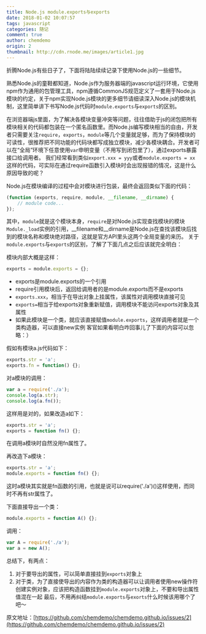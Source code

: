 ```yaml
---
title: Node.js module.exports与exports
date: 2018-01-02 10:07:57
tags: javascript
categories: 随记
comment: true
author: chemdemo
origin: 2
thumbnail: http://cdn.rnode.me/images/article1.jpg
---
```

折腾Node.js有些日子了，下面将陆陆续续记录下使用Node.js的一些细节。

熟悉Node.js的童鞋都知道，Node.js作为服务器端的javascript运行环境，它使用npm作为通用的包管理工具，npm遵循CommonJS规范定义了一套用于Node.js模块的约定，关于npm实现Node.js模块的更多细节请细读深入Node.js的模块机制，这里简单讲下书写Node.js代码时`module.exports`与`exports`的区别。

在浏览器端js里面，为了解决各模块变量冲突等问题，往往借助于js的闭包把所有模块相关的代码都包装在一个匿名函数里。而Node.js编写模块相当的自由，开发者只需要关注`require`，`exports`，`module`等几个变量就足够，而为了保持模块的可读性，很推荐把不同功能的代码块都写成独立模块，减少各模块耦合。开发者可以在“全局”环境下任意使用`var`申明变量（不用写到闭包里了），通过exports暴露接口给调用者。
我们经常看到类似`export.xxx = yyy`或者`module.exports = xx`这样的代码，可实际在通过require函数引入模块时会出现报错的情况，这是什么原因导致的呢？

Node.js在模块编译的过程中会对模块进行包装，最终会返回类似下面的代码：

```javascript
(function (exports, require, module, __filename, __dirname) {
    // module code...
});
```
其中，`module`就是这个模块本身，`require`是对Node.js实现查找模块的模块`Module._load`实例的引用，__filename和__dirname是Node.js在查找该模块后找到的模块名称和模块绝对路径，这就是官方API里头这两个全局变量的来历。
关于`module.exports`与`exports`的区别，了解了下面几点之后应该就完全明白：

模块内部大概是这样：
```javascript
exports = module.exports = {};
```
- exports是module.exports的一个引用
- require引用模块后，返回给调用者的是module.exports而不是exports
- `exports.xxx`，相当于在导出对象上挂属性，该属性对调用模块直接可见
- `exports=`相当于给exports对象重新赋值，调用模块不能访问exports对象及其属性
- 如果此模块是一个类，就应该直接赋值`module.exports`，这样调用者就是一个类构造器，可以直接new实例
客官如果看明白咋回事儿了下面的内容可以忽略：）

假如有模块a.js代码如下：
```javascript
exports.str = 'a';
exports.fn = function() {};
```
对a模块的调用：
```javascript
var a = require('./a');
console.log(a.str);
console.log(a.fn());
```
这样用是对的，如果改造a如下：
```javascript
exports.str = 'a';
exports = function fn() {};
```

在调用a模块时自然没用fn属性了。

再改造下a模块：
```javascript
exports.str = 'a';
module.exports = function fn() {};
```
这时a模块其实就是fn函数的引用，也就是说可以require('./a')()这样使用，而同时不再有str属性了。

下面直接导出一个类：
```javascript
module.exports = function A() {};
```
调用：
```javascript
var A = require('./a');
var a = new A();
```
总结下，有两点：

1. 对于要导出的属性，可以简单直接挂到`exports`对象上
2. 对于类，为了直接使导出的内容作为类的构造器可以让调用者使用new操作符创建实例对象，应该把构造函数挂到`module.exports`对象上，不要和导出属性值混在一起
最后，不用再纠结`module.exports`与`exorts`什么时候该用哪个了吧～


原文地址：[https://github.com/chemdemo/chemdemo.github.io/issues/2](https://github.com/chemdemo/chemdemo.github.io/issues/2)
